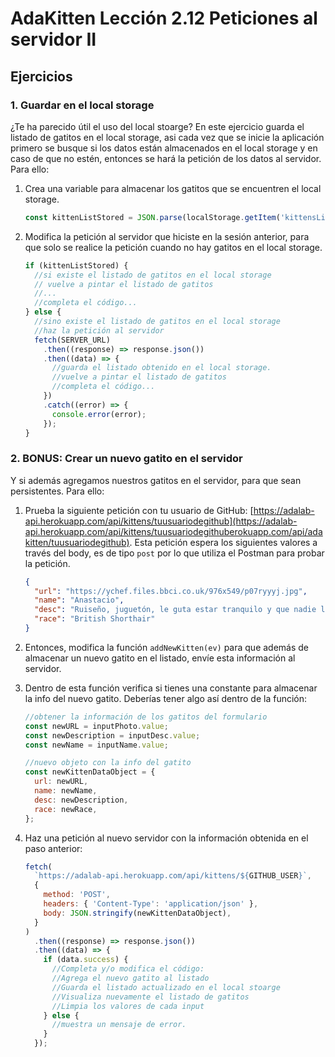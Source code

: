# AdaKitten Lección 2.12 Peticiones al servidor II

## Ejercicios

### 1. Guardar en el local storage

¿Te ha parecido útil el uso del local stoarge? En este ejercicio guarda el listado de gatitos en el local storage, asi cada vez que se inicie la aplicación primero se busque si los datos están almacenados en el local storage y en caso de que no estén, entonces se hará la petición de los datos al servidor. Para ello:

1. Crea una variable para almacenar los gatitos que se encuentren el local storage.

    ```js
    const kittenListStored = JSON.parse(localStorage.getItem('kittensList'));
    ```

2. Modifica la petición al servidor que hiciste en la sesión anterior, para que solo se realice la petición cuando no hay gatitos en el local storage.

    ```js
    if (kittenListStored) {
      //si existe el listado de gatitos en el local storage
      // vuelve a pintar el listado de gatitos
      //...
      //completa el código...
    } else {
      //sino existe el listado de gatitos en el local storage
      //haz la petición al servidor
      fetch(SERVER_URL)
        .then((response) => response.json())
        .then((data) => {
          //guarda el listado obtenido en el local storage.
          //vuelve a pintar el listado de gatitos
          //completa el código...
        })
        .catch((error) => {
          console.error(error);
        });
    }
    ```

### 2. BONUS: Crear un nuevo gatito en el servidor

Y si además agregamos nuestros gatitos en el servidor, para que sean persistentes. Para ello:

1. Prueba la siguiente petición con tu usuario de GitHub: [https://adalab-api.herokuapp.com/api/kittens/tuusuariodegithub](https://adalab-api.herokuapp.com/api/kittens/tuusuariodegithuberokuapp.com/api/adakitten/tuusuariodegithub). Esta petición espera los siguientes valores a través del body, es de tipo `post` por lo que utiliza el Postman para probar la petición.

    ```json
    {
      "url": "https://ychef.files.bbci.co.uk/976x549/p07ryyyj.jpg",
      "name": "Anastacio",
      "desc": "Ruiseño, juguetón, le guta estar tranquilo y que nadie le moleste. Es una maravilla acariciarle!",
      "race": "British Shorthair"
    }
    ```

2. Entonces, modifica la función `addNewKitten(ev)` para que además de almacenar un nuevo gatito en el listado, envíe esta información al servidor.
3. Dentro de esta función verifica si tienes una constante para almacenar la info del nuevo gatito. Deberías tener algo así dentro de la función:

    ```js
    //obtener la información de los gatitos del formulario
    const newURL = inputPhoto.value;
    const newDescription = inputDesc.value;
    const newName = inputName.value;

    //nuevo objeto con la info del gatito
    const newKittenDataObject = {
      url: newURL,
      name: newName,
      desc: newDescription,
      race: newRace,
    };
    ```

4. Haz una petición al nuevo servidor con la información obtenida en el paso anterior:

    ```js
    fetch(
      `https://adalab-api.herokuapp.com/api/kittens/${GITHUB_USER}`,
      {
        method: 'POST',
        headers: { 'Content-Type': 'application/json' },
        body: JSON.stringify(newKittenDataObject),
      }
    )
      .then((response) => response.json())
      .then((data) => {
        if (data.success) {
          //Completa y/o modifica el código:
          //Agrega el nuevo gatito al listado
          //Guarda el listado actualizado en el local stoarge
          //Visualiza nuevamente el listado de gatitos
          //Limpia los valores de cada input
        } else {
          //muestra un mensaje de error.
        }
      });
    ```
